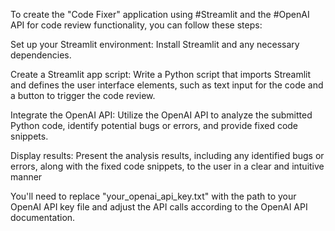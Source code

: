 To create the "Code Fixer" application using #Streamlit and the #OpenAI API for code review functionality, you can follow these steps:

Set up your Streamlit environment: Install Streamlit and any necessary dependencies.

Create a Streamlit app script: Write a Python script that imports Streamlit and defines the user interface elements, such as text input for the code and a button to trigger the code review.

Integrate the OpenAI API: Utilize the OpenAI API to analyze the submitted Python code, identify potential bugs or errors, and provide fixed code snippets.

Display results: Present the analysis results, including any identified bugs or errors, along with the fixed code snippets, to the user in a clear and intuitive manner

You'll need to replace "your_openai_api_key.txt" with the path to your OpenAI API key file and adjust the API calls according to the OpenAI API documentation.
